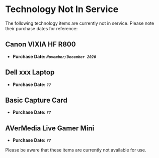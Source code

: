 # Technology Not In Service

The following technology items are currently not in service. Please note their purchase dates for reference:

## Canon VIXIA HF R800
- **Purchase Date: *`November/December 2020`***

## Dell xxx Laptop
- **Purchase Date: *`??`***

## Basic Capture Card
- **Purchase Date: *`??`***

## AVerMedia Live Gamer Mini
- **Purchase Date: *`??`***

Please be aware that these items are currently not available for use.
